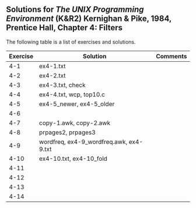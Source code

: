 ## Solutions for _The UNIX Programming Environment_ (K&R2) Kernighan & Pike, 1984, Prentice Hall, Chapter 4: Filters

The following table is a list of exercises and solutions.

|Exercise|Solution|Comments|
|--------|--------|--------|
|4-1     |ex4-1.txt        |        |
|4-2     |ex4-2.txt               |        |
|4-3     |ex4-3.txt, check               |        |
|4-4     |ex4-4.txt, wcp, top10.c              |        |
|4-5     |ex4-5_newer, ex4-5_older        |        |
|4-6     |        |        |
|4-7     |copy-1.awk, copy-2.awk        |        |
|4-8     |prpages2, prpages3        |        |
|4-9     |wordfreq, ex4-9_wordfreq.awk, ex4-9.txt        |        |
|4-10    |ex4-10.txt, ex4-10_fold        |        |
|4-11	 |        |        |
|4-12  	 |        |        |
|4-13    |        |        |
|4-14    |        |        |


